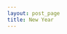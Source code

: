 ```yaml
---
layout: post_page
title: New Year
---
```

<script src="http://code.jquery.com/jquery-1.4.2.min.js">

</script>
